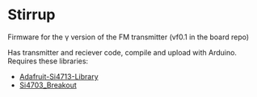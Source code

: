 Stirrup
=======

Firmware for the γ version of the FM transmitter (vf0.1 in the board repo)

Has transmitter and reciever code, compile and upload with Arduino.
Requires these libraries:

* [Adafruit-Si4713-Library](https://github.com/adafruit/Adafruit-Si4713-Library)
* [Si4703_Breakout](https://github.com/sparkfun/Si4703_FM_Tuner_Evaluation_Board/tree/master/Libraries/Si4703_Breakout)
